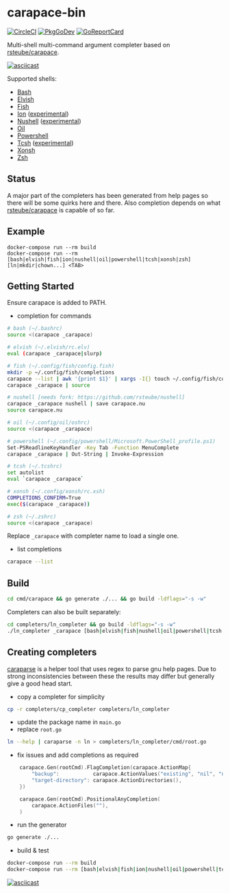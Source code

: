 # carapace-bin

[![CircleCI](https://circleci.com/gh/rsteube/carapace-bin.svg?style=svg)](https://circleci.com/gh/rsteube/carapace-bin)
[![PkgGoDev](https://pkg.go.dev/badge/github.com/rsteube/carapace-bin/pkg/actions)](https://pkg.go.dev/github.com/rsteube/carapace-bin/pkg/actions)
[![GoReportCard](https://goreportcard.com/badge/github.com/rsteube/carapace-bin)](https://goreportcard.com/report/github.com/rsteube/carapace-bin)

Multi-shell multi-command argument completer based on [rsteube/carapace](https://github.com/rsteube/carapace).

[![asciicast](https://asciinema.org/a/357191.svg)](https://asciinema.org/a/357191)

Supported shells:
- [Bash](https://www.gnu.org/software/bash/)
- [Elvish](https://elv.sh/)
- [Fish](https://fishshell.com/)
- [Ion](https://doc.redox-os.org/ion-manual/html/) ([experimental](https://github.com/rsteube/carapace/issues/88))
- [Nushell](https://www.nushell.sh/) ([experimental](https://github.com/rsteube/carapace/issues/89))
- [Oil](http://www.oilshell.org/)
- [Powershell](https://microsoft.com/powershell)
- [Tcsh](https://www.tcsh.org/) ([experimental](https://github.com/rsteube/carapace/issues/331))
- [Xonsh](https://xon.sh/)
- [Zsh](https://www.zsh.org/)

## Status

A major part of the completers has been generated from help pages so there will be some quirks here and there. Also completion depends on what [rsteube/carapace](https://github.com/rsteube/carapace) is capable of so far.

## Example

```
docker-compose run --rm build
docker-compose run --rm [bash|elvish|fish|ion|nushell|oil|powershell|tcsh|xonsh|zsh]
[ln|mkdir|chown...] <TAB>
```

## Getting Started

Ensure carapace is added to PATH.

- completion for commands
```sh
# bash (~/.bashrc)
source <(carapace _carapace)

# elvish (~/.elvish/rc.elv)
eval (carapace _carapace|slurp)

# fish (~/.config/fish/config.fish)
mkdir -p ~/.config/fish/completions
carapace --list | awk '{print $1}' | xargs -I{} touch ~/.config/fish/completions/{}.fish # disable auto-loaded completions (#185)
carapace _carapace | source

# nushell [needs fork: https://github.com/rsteube/nushell]
carapace _carapace nushell | save carapace.nu
source carapace.nu

# oil (~/.config/oil/oshrc)
source <(carapace _carapace)

# powershell (~/.config/powershell/Microsoft.PowerShell_profile.ps1)
Set-PSReadlineKeyHandler -Key Tab -Function MenuComplete
carapace _carapace | Out-String | Invoke-Expression

# tcsh (~/.tcshrc)
set autolist
eval `carapace _carapace`

# xonsh (~/.config/xonsh/rc.xsh)
COMPLETIONS_CONFIRM=True
exec($(carapace _carapace))

# zsh (~/.zshrc)
source <(carapace _carapace)
```

Replace `_carapace` with completer name to load a single one.

- list completions
```sh
carapace --list
```

## Build

```sh
cd cmd/carapace && go generate ./... && go build -ldflags="-s -w"
```

Completers can also be built separately:
```sh
cd completers/ln_completer && go build -ldflags="-s -w"
./ln_completer _carapace [bash|elvish|fish|nushell|oil|powershell|tcsh|xonsh|zsh]
```

## Creating completers
[caraparse](/cmd/caraparse) is a helper tool that uses regex to parse gnu help pages.
Due to strong inconsistencies between these the results may differ but generally give a good head start.

- copy a completer for simplicity
```sh
cp -r completers/cp_completer completers/ln_completer
```
- update the package name in `main.go`
- replace `root.go`
```sh
ln --help | caraparse -n ln > completers/ln_completer/cmd/root.go
```
- fix issues and add completions as required
```go
	carapace.Gen(rootCmd).FlagCompletion(carapace.ActionMap{
		"backup":           carapace.ActionValues("existing", "nil", "none", "off", "numbered", "t", "simple", "never"),
		"target-directory": carapace.ActionDirectories(),
	})

	carapace.Gen(rootCmd).PositionalAnyCompletion(
		carapace.ActionFiles(""),
	)
```
- run the generator
```sh
go generate ./...
```
- build & test
```sh
docker-compose run --rm build
docker-compose run --rm [bash|elvish|fish|ion|nushell|oil|powershell|tcsh|xonsh|zsh]
```

[![asciicast](https://asciinema.org/a/357895.svg)](https://asciinema.org/a/357895)
